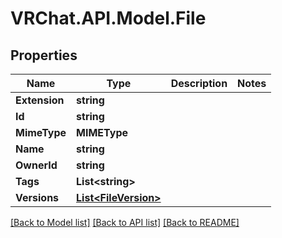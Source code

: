 # VRChat.API.Model.File

## Properties

Name | Type | Description | Notes
------------ | ------------- | ------------- | -------------
**Extension** | **string** |  | 
**Id** | **string** |  | 
**MimeType** | **MIMEType** |  | 
**Name** | **string** |  | 
**OwnerId** | **string** |  | 
**Tags** | **List&lt;string&gt;** |  | 
**Versions** | [**List&lt;FileVersion&gt;**](FileVersion.md) |  | 

[[Back to Model list]](../README.md#documentation-for-models) [[Back to API list]](../README.md#documentation-for-api-endpoints) [[Back to README]](../README.md)

